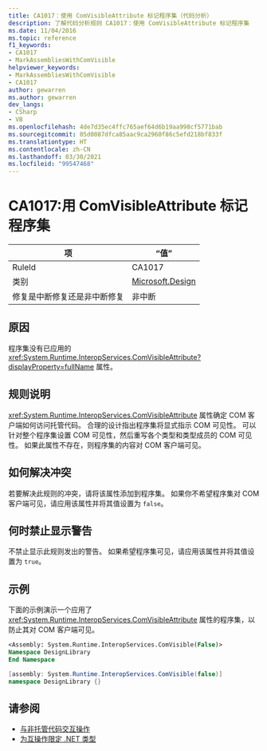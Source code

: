 ```yaml
---
title: CA1017：使用 ComVisibleAttribute 标记程序集（代码分析）
description: 了解代码分析规则 CA1017：使用 ComVisibleAttribute 标记程序集
ms.date: 11/04/2016
ms.topic: reference
f1_keywords:
- CA1017
- MarkAssembliesWithComVisible
helpviewer_keywords:
- MarkAssembliesWithComVisible
- CA1017
author: gewarren
ms.author: gewarren
dev_langs:
- CSharp
- VB
ms.openlocfilehash: 4de7d35ec4ffc765aef64d6b19aa998cf5771bab
ms.sourcegitcommit: 05d0087dfca85aac9ca2960f86c5efd218bf833f
ms.translationtype: HT
ms.contentlocale: zh-CN
ms.lasthandoff: 03/30/2021
ms.locfileid: "99547468"
---
```

# <a name="ca1017-mark-assemblies-with-comvisibleattribute"></a>CA1017:用 ComVisibleAttribute 标记程序集

| 项                                     | “值”            |
|------------------------------------------|------------------|
| RuleId                                   | CA1017           |
| 类别                                 | [Microsoft.Design](design-warnings.md) |
| 修复是中断修复还是非中断修复 | 非中断     |

## <a name="cause"></a>原因

程序集没有已应用的 <xref:System.Runtime.InteropServices.ComVisibleAttribute?displayProperty=fullName> 属性。

## <a name="rule-description"></a>规则说明

<xref:System.Runtime.InteropServices.ComVisibleAttribute> 属性确定 COM 客户端如何访问托管代码。 合理的设计指出程序集将显式指示 COM 可见性。 可以针对整个程序集设置 COM 可见性，然后重写各个类型和类型成员的 COM 可见性。 如果此属性不存在，则程序集的内容对 COM 客户端可见。

## <a name="how-to-fix-violations"></a>如何解决冲突

若要解决此规则的冲突，请将该属性添加到程序集。 如果你不希望程序集对 COM 客户端可见，请应用该属性并将其值设置为 `false`。

## <a name="when-to-suppress-warnings"></a>何时禁止显示警告

不禁止显示此规则发出的警告。 如果希望程序集可见，请应用该属性并将其值设置为 `true`。

## <a name="example"></a>示例

下面的示例演示一个应用了 <xref:System.Runtime.InteropServices.ComVisibleAttribute> 属性的程序集，以防止其对 COM 客户端可见。

```vb
<Assembly: System.Runtime.InteropServices.ComVisible(False)>
Namespace DesignLibrary
End Namespace
```

```csharp
[assembly: System.Runtime.InteropServices.ComVisible(false)]
namespace DesignLibrary {}
```

## <a name="see-also"></a>请参阅

- [与非托管代码交互操作](../../../framework/interop/index.md)
- [为互操作限定 .NET 类型](../../../standard/native-interop/qualify-net-types-for-interoperation.md)
